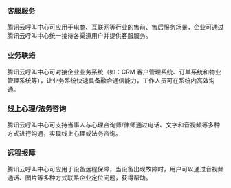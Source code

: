 ### 客服服务
腾讯云呼叫中心可应用于电商、互联网等行业的售前、售后服务场景，企业可通过腾讯云呼叫中心统一接待各渠道用户并提供客服服务。

### 业务联络
腾讯云呼叫中心可对接企业业务系统（如：CRM 客户管理系统、订单系统和物业管理系统等），让业务系统快速具备融合通信能力，工作人员可在系统内高效沟通。

### 线上心理/法务咨询
腾讯云呼叫中心可支持当事人与心理咨询师/律师通过电话、文字和音视频等多种方式进行沟通，实现线上心理或法务咨询。

### 远程报障
腾讯云呼叫中心可应用于设备远程保障，当设备出现故障时，用户可以通过音视频通话、图片等多种方式联系企业定位问题，获得帮助。

